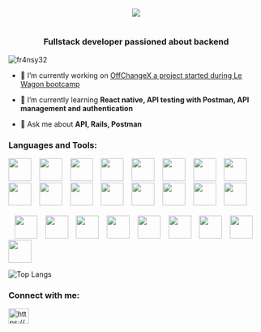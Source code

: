 <h1 align="center"><img src="https://capsule-render.vercel.app/api?type=waving&color=gradient&height=250&section=header&text=Hello%👋%I'm%20Andi!&fontSize=50&animation=scaleIn&fontColor=auto&fontAlignY=40&desc=Fullstack%developer%passioned%about%backend" /><h1>
<h3 align="center">Fullstack developer passioned about backend</h3> 

<p align="left"> <img src="https://komarev.com/ghpvc/?username=fr4nsy32&label=Profile%20views&color=0e75b6&style=flat" alt="fr4nsy32" /> </p>

- 🔭 I’m currently working on [OffChangeX a project started during Le Wagon bootcamp](https://github.com/Fr4nsy32/off-change-x)

- 🌱 I’m currently learning **React native, API testing with Postman, API management and authentication**

- 💬 Ask me about **API, Rails, Postman**


<h3 align="left">Languages and Tools:</h3>


<p align="left"><img src="https://cdn.jsdelivr.net/gh/devicons/devicon/icons/firefox/firefox-original.svg" width="45" height="45"/>
  &nbsp;&nbsp;&nbsp;<img src="https://cdn.jsdelivr.net/gh/devicons/devicon/icons/bootstrap/bootstrap-original-wordmark.svg" width="45" height="45"/>
  &nbsp;&nbsp;&nbsp;<img src="https://cdn.jsdelivr.net/gh/devicons/devicon/icons/rails/rails-plain-wordmark.svg" width="45" height="45"/>
  &nbsp;&nbsp;&nbsp;<img src="https://cdn.jsdelivr.net/gh/devicons/devicon/icons/git/git-original.svg" width="45" height="45"/>
  &nbsp;&nbsp;&nbsp;<img src="https://cdn.jsdelivr.net/gh/devicons/devicon/icons/heroku/heroku-original-wordmark.svg" width="45" height="45"/>
  &nbsp;&nbsp;&nbsp;<img src="https://cdn.jsdelivr.net/gh/devicons/devicon/icons/javascript/javascript-original.svg" width="45" height="45"/>
  &nbsp;&nbsp;&nbsp;<img src="https://cdn.jsdelivr.net/gh/devicons/devicon/icons/postgresql/postgresql-original.svg" width="45" height="45"/>
  &nbsp;&nbsp;&nbsp;<img src="https://cdn.jsdelivr.net/gh/devicons/devicon/icons/ruby/ruby-original.svg" width="45" height="45"/>
  &nbsp;&nbsp;&nbsp;<img src="https://cdn.jsdelivr.net/gh/devicons/devicon/icons/html5/html5-original.svg" width="45" height="45"/>
  &nbsp;&nbsp;&nbsp;<img src="https://cdn.jsdelivr.net/gh/devicons/devicon/icons/css3/css3-original.svg" width="45" height="45"/>
  &nbsp;&nbsp;&nbsp;<img src="https://cdn.jsdelivr.net/gh/devicons/devicon/icons/figma/figma-original.svg" width="45" height="45"/>
  &nbsp;&nbsp;&nbsp;<img src="https://www.vectorlogo.zone/logos/getpostman/getpostman-icon.svg" width="45" height="45"/>
  &nbsp;&nbsp;&nbsp;<img src="https://cdn.jsdelivr.net/gh/devicons/devicon/icons/react/react-original.svg" width="45" height="45"/>
  &nbsp;&nbsp;&nbsp;<img src="https://cdn.jsdelivr.net/gh/devicons/devicon/icons/nodejs/nodejs-original-wordmark.svg" width="45" height="45"/>
  &nbsp;&nbsp;&nbsp;<img src="https://cdn.jsdelivr.net/gh/devicons/devicon/icons/webpack/webpack-original.svg" width="45" height="45"/>
  &nbsp;&nbsp;&nbsp;<img src="https://cdn.jsdelivr.net/gh/devicons/devicon/icons/sqlite/sqlite-original.svg" width="45" height="45"/>
  <br>
  <br>
  &nbsp;&nbsp;&nbsp;<img src="https://cdn.jsdelivr.net/gh/devicons/devicon/icons/sass/sass-original.svg" width="45" height="45"/>
  &nbsp;&nbsp;&nbsp;<img src="https://cdn.jsdelivr.net/gh/devicons/devicon/icons/linux/linux-original.svg" width="45" height="45"/>
  &nbsp;&nbsp;&nbsp;<img src="https://cdn.jsdelivr.net/gh/devicons/devicon/icons/redis/redis-original-wordmark.svg" width="45" height="45"/>
  &nbsp;&nbsp;&nbsp;<img src="https://www.chartjs.org/media/logo-title.svg" width="45" height="45"/>
  &nbsp;&nbsp;&nbsp;<img src="https://cdn.jsdelivr.net/gh/devicons/devicon/icons/mysql/mysql-original-wordmark.svg" width="45" height="45"/>
  &nbsp;&nbsp;&nbsp;<img src="https://cdn.jsdelivr.net/gh/devicons/devicon/icons/trello/trello-plain.svg" width="45" height="45"/>
  &nbsp;&nbsp;&nbsp;<img src="https://cdn.jsdelivr.net/gh/devicons/devicon/icons/vscode/vscode-original.svg" width="45" height="45"/>
  &nbsp;&nbsp;&nbsp;<img src="https://cdn.jsdelivr.net/gh/devicons/devicon/icons/ubuntu/ubuntu-plain.svg" width="45" height="45"/>
  &nbsp;&nbsp;&nbsp;<img src="https://cdn.jsdelivr.net/gh/devicons/devicon/icons/chrome/chrome-original.svg" width="45" height="45"/></p>

![Top Langs](https://github-readme-stats.vercel.app/api/top-langs/?username=fr4nsy32&layout=compact&theme=radical)

<h3 align="left">Connect with me:</h3>
<p align="left">
<a href="https://linkedin.com/in/https://www.linkedin.com/in/andi-sina/" target="blank"><img align="center" src="https://raw.githubusercontent.com/rahuldkjain/github-profile-readme-generator/master/src/images/icons/Social/linked-in-alt.svg" alt="https://www.linkedin.com/in/andi-sina/" height="30" width="40" /></a>
</p>
<!--
**Fr4nsy32/fr4nsy32** is a ✨ _special_ ✨ repository because its `README.md` (this file) appears on your GitHub profile.

Here are some ideas to get you started:

- 🔭 I’m currently working on ...
- 🌱 I’m currently learning ...
- 👯 I’m looking to collaborate on ...
- 🤔 I’m looking for help with ...
- 💬 Ask me about ...
- 📫 How to reach me: ...
- 😄 Pronouns: ...
- ⚡ Fun fact: ...
-->
